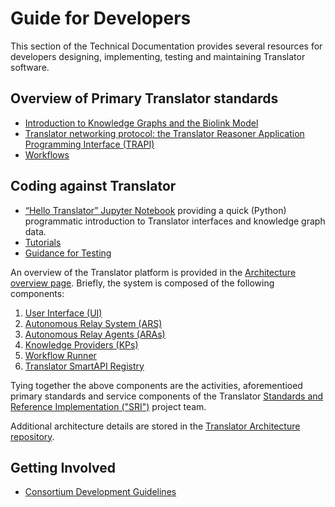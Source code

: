 # Guide for Developers

This section of the Technical Documentation provides several resources for developers designing, implementing, testing and maintaining Translator software.  

## Overview of Primary Translator standards
- [Introduction to Knowledge Graphs and the Biolink Model](../architecture/biolink/knowledge_graphs.md)
- [Translator networking protocol: the Translator Reasoner Application Programming Interface (TRAPI)](../architecture/sri/trapi.md)
- [Workflows](../architecture/workflows.md)

## Coding against Translator
- [“Hello Translator” Jupyter Notebook](https://github.com/NCATSTranslator/TranslatorTechnicalDocumentation/blob/master/docs/development-guide/HelloTranslator.ipynb) providing a quick (Python) programmatic introduction to Translator interfaces and knowledge graph data.
- [Tutorials](tutorials/index.md)
- [Guidance for Testing](../architecture/sri/testing/index.md)

An overview of the Translator platform is provided in the [Architecture overview page](../architecture/index.md).  Briefly, the system is composed of the following components:

1. [User Interface (UI)](../architecture/ui.md)
2. [Autonomous Relay System (ARS)](../architecture/ars_usage.md)
3. [Autonomous Relay Agents (ARAs)](../architecture/ara/index.md)
4. [Knowledge Providers (KPs)](../architecture/kp/index.md)
5. [Workflow Runner](../architecture/workflows.md)
6. [Translator SmartAPI Registry](../architecture/registry.md)

Tying together the above components are the activities, aforementioed primary standards and service components of the Translator
[Standards and Reference Implementation ("SRI")](../architecture/sri/index.md) project team.

Additional architecture details are stored in the
[Translator Architecture repository](https://github.com/NCATSTranslator/TranslatorArchitecture).

## Getting Involved
- [Consortium Development Guidelines](tutorials/consortium_development_guidelines.md)
